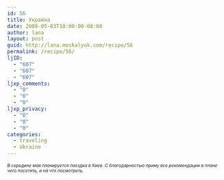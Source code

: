 ```yaml
---
id: 56
title: Украина
date: 2008-05-03T10:00:00-08:00
author: lana
layout: post
guid: http://lana.moskalyuk.com/recipe/56
permalink: /recipe/56/
ljID:
  - "607"
  - "607"
  - "607"
ljxp_comments:
  - "0"
  - "0"
  - "0"
ljxp_privacy:
  - "0"
  - "0"
  - "0"
categories:
  - traveling
  - Ukraine
---
```

<span style="font-size: x-small"><em>В середине мая планируется поездка в Киев. С благодарностью приму все рекомендации в плане чего посетить, и на что посмотреть.</em></span>